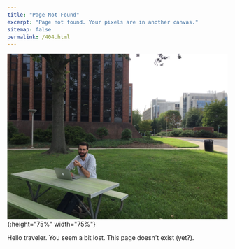 ```yaml
---
title: "Page Not Found"
excerpt: "Page not found. Your pixels are in another canvas."
sitemap: false
permalink: /404.html
---
```

![](images/22137301_10214900969424677_3499512091812020800_o.jpg){:height="75%" width="75%"}

Hello traveler. You seem a bit lost. This page doesn't exist (yet?).
